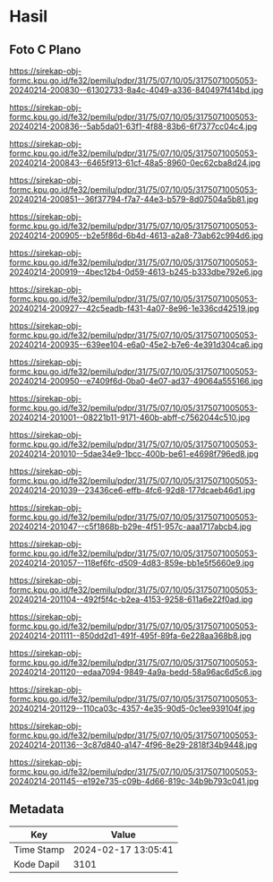 # Hasil

## Foto C Plano

https://sirekap-obj-formc.kpu.go.id/fe32/pemilu/pdpr/31/75/07/10/05/3175071005053-20240214-200830--61302733-8a4c-4049-a336-840497f414bd.jpg

https://sirekap-obj-formc.kpu.go.id/fe32/pemilu/pdpr/31/75/07/10/05/3175071005053-20240214-200836--5ab5da01-63f1-4f88-83b6-6f7377cc04c4.jpg

https://sirekap-obj-formc.kpu.go.id/fe32/pemilu/pdpr/31/75/07/10/05/3175071005053-20240214-200843--6465f913-61cf-48a5-8960-0ec62cba8d24.jpg

https://sirekap-obj-formc.kpu.go.id/fe32/pemilu/pdpr/31/75/07/10/05/3175071005053-20240214-200851--36f37794-f7a7-44e3-b579-8d07504a5b81.jpg

https://sirekap-obj-formc.kpu.go.id/fe32/pemilu/pdpr/31/75/07/10/05/3175071005053-20240214-200905--b2e5f86d-6b4d-4613-a2a8-73ab62c994d6.jpg

https://sirekap-obj-formc.kpu.go.id/fe32/pemilu/pdpr/31/75/07/10/05/3175071005053-20240214-200919--4bec12b4-0d59-4613-b245-b333dbe792e6.jpg

https://sirekap-obj-formc.kpu.go.id/fe32/pemilu/pdpr/31/75/07/10/05/3175071005053-20240214-200927--42c5eadb-f431-4a07-8e96-1e336cd42519.jpg

https://sirekap-obj-formc.kpu.go.id/fe32/pemilu/pdpr/31/75/07/10/05/3175071005053-20240214-200935--639ee104-e6a0-45e2-b7e6-4e391d304ca6.jpg

https://sirekap-obj-formc.kpu.go.id/fe32/pemilu/pdpr/31/75/07/10/05/3175071005053-20240214-200950--e7409f6d-0ba0-4e07-ad37-49064a555166.jpg

https://sirekap-obj-formc.kpu.go.id/fe32/pemilu/pdpr/31/75/07/10/05/3175071005053-20240214-201001--08221b11-9171-460b-abff-c7562044c510.jpg

https://sirekap-obj-formc.kpu.go.id/fe32/pemilu/pdpr/31/75/07/10/05/3175071005053-20240214-201010--5dae34e9-1bcc-400b-be61-e4698f796ed8.jpg

https://sirekap-obj-formc.kpu.go.id/fe32/pemilu/pdpr/31/75/07/10/05/3175071005053-20240214-201039--23436ce6-effb-4fc6-92d8-177dcaeb46d1.jpg

https://sirekap-obj-formc.kpu.go.id/fe32/pemilu/pdpr/31/75/07/10/05/3175071005053-20240214-201047--c5f1868b-b29e-4f51-957c-aaa1717abcb4.jpg

https://sirekap-obj-formc.kpu.go.id/fe32/pemilu/pdpr/31/75/07/10/05/3175071005053-20240214-201057--118ef6fc-d509-4d83-859e-bb1e5f5660e9.jpg

https://sirekap-obj-formc.kpu.go.id/fe32/pemilu/pdpr/31/75/07/10/05/3175071005053-20240214-201104--492f5f4c-b2ea-4153-9258-611a6e22f0ad.jpg

https://sirekap-obj-formc.kpu.go.id/fe32/pemilu/pdpr/31/75/07/10/05/3175071005053-20240214-201111--850dd2d1-491f-495f-89fa-6e228aa368b8.jpg

https://sirekap-obj-formc.kpu.go.id/fe32/pemilu/pdpr/31/75/07/10/05/3175071005053-20240214-201120--edaa7094-9849-4a9a-bedd-58a96ac6d5c6.jpg

https://sirekap-obj-formc.kpu.go.id/fe32/pemilu/pdpr/31/75/07/10/05/3175071005053-20240214-201129--110ca03c-4357-4e35-90d5-0c1ee939104f.jpg

https://sirekap-obj-formc.kpu.go.id/fe32/pemilu/pdpr/31/75/07/10/05/3175071005053-20240214-201136--3c87d840-a147-4f96-8e29-2818f34b9448.jpg

https://sirekap-obj-formc.kpu.go.id/fe32/pemilu/pdpr/31/75/07/10/05/3175071005053-20240214-201145--e192e735-c09b-4d66-819c-34b9b793c041.jpg


## Metadata

| Key        | Value               |
| ---------- | ------------------- |
| Time Stamp | 2024-02-17 13:05:41 |
| Kode Dapil | 3101                |



